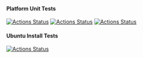 #### Platform Unit Tests
[![Actions Status](https://github.com/zackees/givesendgoscraper/workflows/MacOS_Tests/badge.svg)](https://github.com/zackees/givesendgoscraper/actions/workflows/test_macos.yml)
[![Actions Status](https://github.com/zackees/givesendgoscraper/workflows/Win_Tests/badge.svg)](https://github.com/zackees/givesendgoscraper/actions/workflows/test_win.yml)
[![Actions Status](https://github.com/zackees/givesendgoscraper/workflows/Ubuntu_Tests/badge.svg)](https://github.com/zackees/givesendgoscraper/actions/workflows/test_ubuntu.yml)


#### Ubuntu Install Tests
[![Actions Status](https://github.com/zackees/givesendgoscraper/workflows/Ubuntu_Test_Install/badge.svg)](https://github.com/zackees/givesendgoscraper/actions/workflows/test_ubuntu_install.yml)

